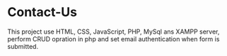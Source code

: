 # Contact-Us
 This project use HTML, CSS, JavaScript, PHP, MySql ans XAMPP server, perform CRUD opration in php and set email authentication when form is submitted.
